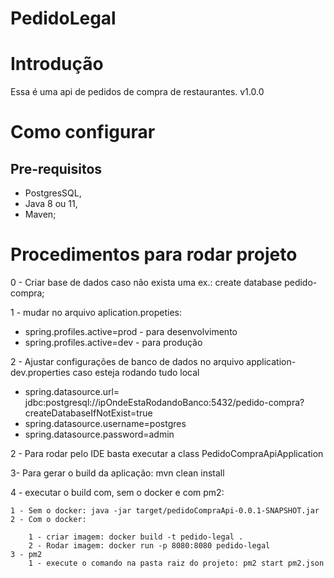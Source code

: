 # PedidoLegal

# Introdução

Essa é uma api de pedidos de compra de restaurantes. v1.0.0

# Como configurar

## Pre-requisitos

- PostgresSQL,
- Java 8 ou 11,
- Maven;

# Procedimentos para rodar projeto
0 - Criar base de dados caso não exista uma ex.: create database pedido-compra;

1 - mudar no arquivo aplication.propeties: 
- spring.profiles.active=prod - para desenvolvimento 
- spring.profiles.active=dev - para produção

2 - Ajustar configurações de banco de dados no arquivo application-dev.properties caso esteja rodando tudo local
- spring.datasource.url= jdbc:postgresql://ipOndeEstaRodandoBanco:5432/pedido-compra?createDatabaseIfNotExist=true
- spring.datasource.username=postgres
- spring.datasource.password=admin

2 - Para rodar pelo IDE basta executar a class PedidoCompraApiApplication

3- Para gerar o build da aplicação: mvn clean install

4 - executar o build com, sem o docker e com pm2: 

	1 - Sem o docker: java -jar target/pedidoCompraApi-0.0.1-SNAPSHOT.jar
	2 - Com o docker:
		
		1 - criar imagem: docker build -t pedido-legal .
		2 - Rodar imagem: docker run -p 8080:8080 pedido-legal
	3 - pm2
		1 - execute o comando na pasta raiz do projeto: pm2 start pm2.json

